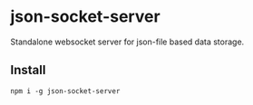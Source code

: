 # json-socket-server
Standalone websocket server for json-file based data storage.

## Install
```cli
npm i -g json-socket-server
```

